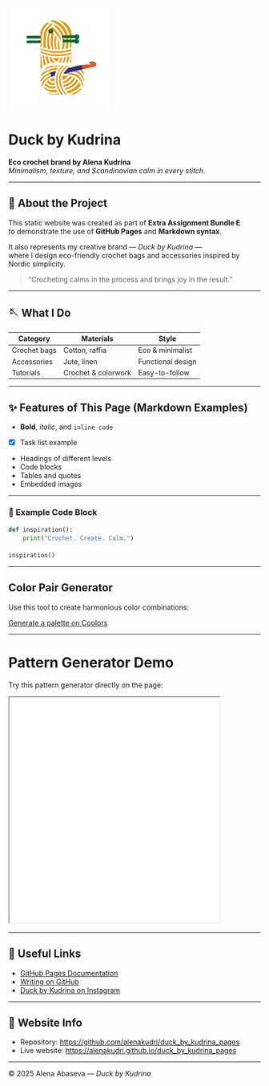 ![logo](/duck_logo1.png)
# Duck by Kudrina 
**Eco crochet brand by Alena Kudrina**  
*Minimalism, texture, and Scandinavian calm in every stitch.*

---

## 🌸 About the Project

This static website was created as part of **Extra Assignment Bundle E**  
to demonstrate the use of **GitHub Pages** and **Markdown syntax**.

It also represents my creative brand — *Duck by Kudrina* —  
where I design eco-friendly crochet bags and accessories inspired by Nordic simplicity.

> “Crocheting calms in the process and brings joy in the result.”

---

## 🪡 What I Do

| Category | Materials | Style |
|-----------|------------|--------|
| Crochet bags | Cotton, raffia | Eco & minimalist |
| Accessories | Jute, linen | Functional design |
| Tutorials | Crochet & colorwork | Easy-to-follow |

---

## ✨ Features of This Page (Markdown Examples)

- **Bold**, *italic*, and `inline code`
- [x] Task list example
- Headings of different levels
- Code blocks
- Tables and quotes  
- Embedded images

---

### 🧩 Example Code Block

```python
def inspiration():
    print("Crochet. Create. Calm.")

inspiration()
```

---

## Color Pair Generator

Use this tool to create harmonious color combinations:

[Generate a palette on Coolors](https://coolors.co/)

---

# Pattern Generator Demo

Try this pattern generator directly on the page:

<iframe src="pattern_generator/index.html" width="420" height="450"></iframe>

---

## 🔗 Useful Links

- [GitHub Pages Documentation](https://docs.github.com/en/pages)
- [Writing on GitHub](https://docs.github.com/en/get-started/writing-on-github)
- [Duck by Kudrina on Instagram](https://www.instagram.com/duckbykudrina/)

---

## 🧭 Website Info

- Repository: https://github.com/alenakudri/duck_by_kudrina_pages
- Live website: https://alenakudri.github.io/duck_by_kudrina_pages

---

© 2025 Alena Abaseva — *Duck by Kudrina*
